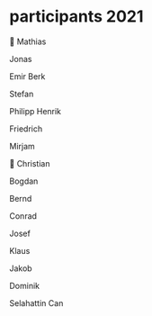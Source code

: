 # participants 2021

:snail: Mathias

Jonas

Emir Berk

Stefan

Philipp Henrik

Friedrich

Mirjam

:bicyclist: Christian

Bogdan

Bernd

Conrad

Josef

Klaus

Jakob

Dominik

Selahattin Can